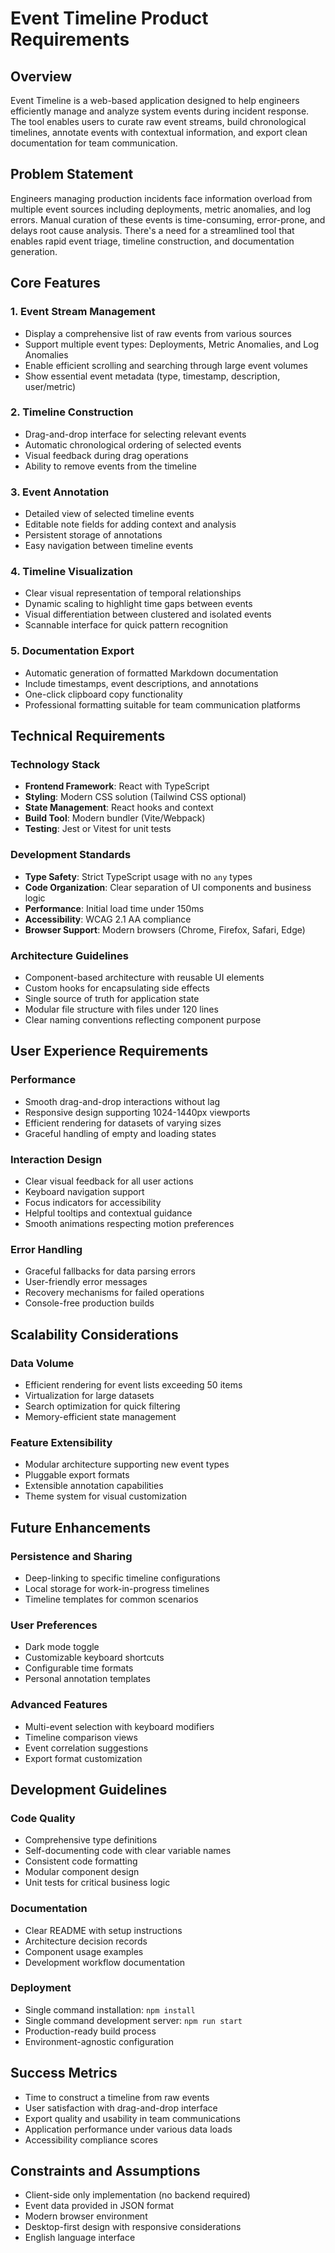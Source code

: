 # Event Timeline Product Requirements

## Overview

Event Timeline is a web-based application designed to help engineers efficiently manage and analyze system events during incident response. The tool enables users to curate raw event streams, build chronological timelines, annotate events with contextual information, and export clean documentation for team communication.

## Problem Statement

Engineers managing production incidents face information overload from multiple event sources including deployments, metric anomalies, and log errors. Manual curation of these events is time-consuming, error-prone, and delays root cause analysis. There's a need for a streamlined tool that enables rapid event triage, timeline construction, and documentation generation.

## Core Features

### 1. Event Stream Management
- Display a comprehensive list of raw events from various sources
- Support multiple event types: Deployments, Metric Anomalies, and Log Anomalies
- Enable efficient scrolling and searching through large event volumes
- Show essential event metadata (type, timestamp, description, user/metric)

### 2. Timeline Construction
- Drag-and-drop interface for selecting relevant events
- Automatic chronological ordering of selected events
- Visual feedback during drag operations
- Ability to remove events from the timeline

### 3. Event Annotation
- Detailed view of selected timeline events
- Editable note fields for adding context and analysis
- Persistent storage of annotations
- Easy navigation between timeline events

### 4. Timeline Visualization
- Clear visual representation of temporal relationships
- Dynamic scaling to highlight time gaps between events
- Visual differentiation between clustered and isolated events
- Scannable interface for quick pattern recognition

### 5. Documentation Export
- Automatic generation of formatted Markdown documentation
- Include timestamps, event descriptions, and annotations
- One-click clipboard copy functionality
- Professional formatting suitable for team communication platforms

## Technical Requirements

### Technology Stack
- **Frontend Framework**: React with TypeScript
- **Styling**: Modern CSS solution (Tailwind CSS optional)
- **State Management**: React hooks and context
- **Build Tool**: Modern bundler (Vite/Webpack)
- **Testing**: Jest or Vitest for unit tests

### Development Standards
- **Type Safety**: Strict TypeScript usage with no `any` types
- **Code Organization**: Clear separation of UI components and business logic
- **Performance**: Initial load time under 150ms
- **Accessibility**: WCAG 2.1 AA compliance
- **Browser Support**: Modern browsers (Chrome, Firefox, Safari, Edge)

### Architecture Guidelines
- Component-based architecture with reusable UI elements
- Custom hooks for encapsulating side effects
- Single source of truth for application state
- Modular file structure with files under 120 lines
- Clear naming conventions reflecting component purpose

## User Experience Requirements

### Performance
- Smooth drag-and-drop interactions without lag
- Responsive design supporting 1024-1440px viewports
- Efficient rendering for datasets of varying sizes
- Graceful handling of empty and loading states

### Interaction Design
- Clear visual feedback for all user actions
- Keyboard navigation support
- Focus indicators for accessibility
- Helpful tooltips and contextual guidance
- Smooth animations respecting motion preferences

### Error Handling
- Graceful fallbacks for data parsing errors
- User-friendly error messages
- Recovery mechanisms for failed operations
- Console-free production builds

## Scalability Considerations

### Data Volume
- Efficient rendering for event lists exceeding 50 items
- Virtualization for large datasets
- Search optimization for quick filtering
- Memory-efficient state management

### Feature Extensibility
- Modular architecture supporting new event types
- Pluggable export formats
- Extensible annotation capabilities
- Theme system for visual customization

## Future Enhancements

### Persistence and Sharing
- Deep-linking to specific timeline configurations
- Local storage for work-in-progress timelines
- Timeline templates for common scenarios

### User Preferences
- Dark mode toggle
- Customizable keyboard shortcuts
- Configurable time formats
- Personal annotation templates

### Advanced Features
- Multi-event selection with keyboard modifiers
- Timeline comparison views
- Event correlation suggestions
- Export format customization

## Development Guidelines

### Code Quality
- Comprehensive type definitions
- Self-documenting code with clear variable names
- Consistent code formatting
- Modular component design
- Unit tests for critical business logic

### Documentation
- Clear README with setup instructions
- Architecture decision records
- Component usage examples
- Development workflow documentation

### Deployment
- Single command installation: `npm install`
- Single command development server: `npm run start`
- Production-ready build process
- Environment-agnostic configuration

## Success Metrics

- Time to construct a timeline from raw events
- User satisfaction with drag-and-drop interface
- Export quality and usability in team communications
- Application performance under various data loads
- Accessibility compliance scores

## Constraints and Assumptions

- Client-side only implementation (no backend required)
- Event data provided in JSON format
- Modern browser environment
- Desktop-first design with responsive considerations
- English language interface
